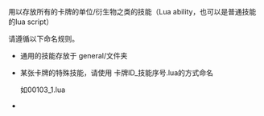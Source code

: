 用以存放所有的卡牌的单位/衍生物之类的技能（Lua ability，也可以是普通技能的lua script）

请遵循以下命名规则。

- 通用的技能存放于 general/文件夹

- 某张卡牌的特殊技能，请使用 卡牌ID_技能序号.lua的方式命名 

    如00103_1.lua

- 